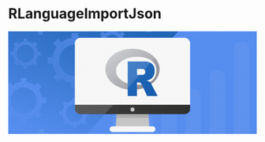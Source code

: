 # RLanguageImportJson

![alt text](https://github.com/andersonmatte/RLanguageImportJson/blob/master/r.png)
